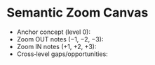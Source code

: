 # Semantic Zoom Canvas
- Anchor concept (level 0):
- Zoom OUT notes (−1, −2, −3):
- Zoom IN notes (+1, +2, +3):
- Cross‑level gaps/opportunities:
